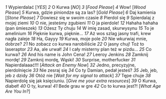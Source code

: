 *1*  Wypierdalać [_YES_]
*2*  O Kurwa [_NO_]
*3*  [_Food Please_]
*4*  Wow! [_Wood Please_]
*5*  Kurwa, gdzie piniondze są za las? [_Gold Please_]
*6*  Daj kamienia [_Stone Please_]
*7*  Dowiesz się w swoim czasie
*8*  Pierdol się
*9*  Spierdalaj z mojej ziemi
*10* O nie, jesteśmy zgubieni
*11* O ja pierdole!
*12* Hahaha hahaha (pan śmieszek)
*13* Ożesz Ty chuju
*14* W imię zasad, skurwysynu
*15* To je amelinium
*16* Pięknie kurwa, pięknie...
*17* Aż wos szlag jasny trafi, krew nagła zaleje
*18* Ha, Gayyy
*19* Kurwa, moje pole
*20* Nie wkurwiaj mnie, dobrze?
*21* No zobacz co kurwa narobiliście
*22* O jasny chuj! Toż to laseraptor
*23* Aa, ale urwał!
*24* I cały misterny plan też w pizdu...
*25* Co kurwa?
*26* And his name is John Cena!
*27* Leeroy Jenkins
*28* Zamknij mordę!
*29* Zamknij mordę, Wąski!
*30* Surprise, motherfucker
*31* Napierdalaaać!!! [_Attack an Enemy Now_]
*32* Jedno, precyzyjne, pierdolnięcie
*33* Nie zesraj się
*34* Co ty Damian, pedał jesteś?
*35* Jeb, jeb, jeb z dzidy
*36* Otóż nie [_Wait for my signal to attack_]
*37* Tępe chuje
*38* Napierdolę się jak księciuniu. [_Give me your extra resources_]
*39* O Kurwa, diabeł!
*40* O ty, kurwa!
*41* Bede grau w gre
*42* Co to kurwa jest?! [_What Age Are You In?_]